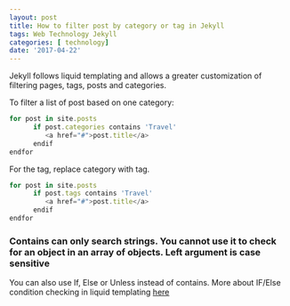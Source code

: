 ```yaml
---
layout: post
title: How to filter post by category or tag in Jekyll
tags: Web Technology Jekyll
categories: [ technology]
date: '2017-04-22'
---
```


Jekyll follows liquid templating and allows a greater customization of filtering pages, tags, posts and categories.

To filter a list of post based on one category:

```javascript
for post in site.posts
      if post.categories contains 'Travel'
         <a href="#">post.title</a>
      endif
endfor
```

For the tag, replace category with tag.

```javascript
for post in site.posts
      if post.tags contains 'Travel'
         <a href="#">post.title</a>
      endif
endfor
```

### Contains can only search strings. You cannot use it to check for an object in an array of objects. Left argument is case sensitive

You can also use If, Else or Unless instead of contains. More about IF/Else condition checking in liquid templating [here](https://github.com/Shopify/liquid/wiki/Liquid-for-Designers#if--else)
